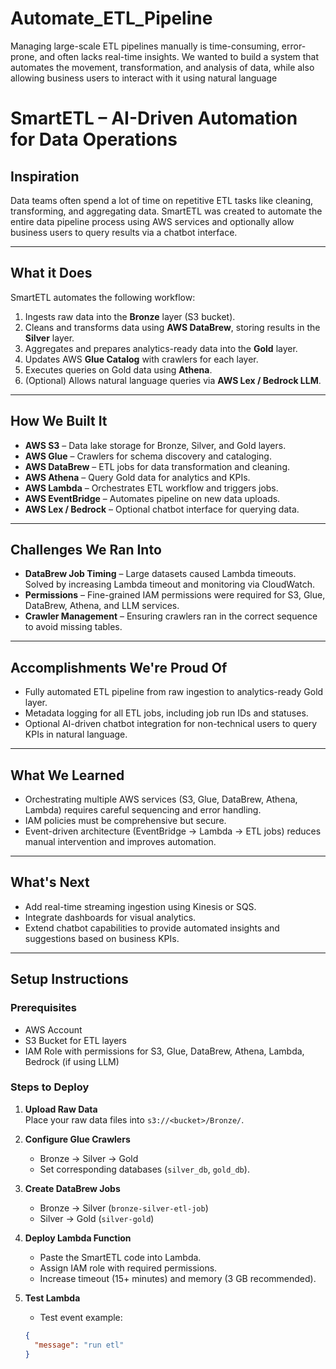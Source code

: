 # Automate_ETL_Pipeline
Managing large-scale ETL pipelines manually is time-consuming, error-prone, and often lacks real-time insights. We wanted to build a system that automates the movement, transformation, and analysis of data, while also allowing business users to interact with it using natural language

# SmartETL – AI-Driven Automation for Data Operations

## Inspiration
Data teams often spend a lot of time on repetitive ETL tasks like cleaning, transforming, and aggregating data. SmartETL was created to automate the entire data pipeline process using AWS services and optionally allow business users to query results via a chatbot interface.

---

## What it Does
SmartETL automates the following workflow:

1. Ingests raw data into the **Bronze** layer (S3 bucket).
2. Cleans and transforms data using **AWS DataBrew**, storing results in the **Silver** layer.
3. Aggregates and prepares analytics-ready data into the **Gold** layer.
4. Updates AWS **Glue Catalog** with crawlers for each layer.
5. Executes queries on Gold data using **Athena**.
6. (Optional) Allows natural language queries via **AWS Lex / Bedrock LLM**.

---

## How We Built It
- **AWS S3** – Data lake storage for Bronze, Silver, and Gold layers.
- **AWS Glue** – Crawlers for schema discovery and cataloging.
- **AWS DataBrew** – ETL jobs for data transformation and cleaning.
- **AWS Athena** – Query Gold data for analytics and KPIs.
- **AWS Lambda** – Orchestrates ETL workflow and triggers jobs.
- **AWS EventBridge** – Automates pipeline on new data uploads.
- **AWS Lex / Bedrock** – Optional chatbot interface for querying data.

---

## Challenges We Ran Into
- **DataBrew Job Timing** – Large datasets caused Lambda timeouts. Solved by increasing Lambda timeout and monitoring via CloudWatch.
- **Permissions** – Fine-grained IAM permissions were required for S3, Glue, DataBrew, Athena, and LLM services.
- **Crawler Management** – Ensuring crawlers ran in the correct sequence to avoid missing tables.

---

## Accomplishments We're Proud Of
- Fully automated ETL pipeline from raw ingestion to analytics-ready Gold layer.
- Metadata logging for all ETL jobs, including job run IDs and statuses.
- Optional AI-driven chatbot integration for non-technical users to query KPIs in natural language.

---

## What We Learned
- Orchestrating multiple AWS services (S3, Glue, DataBrew, Athena, Lambda) requires careful sequencing and error handling.
- IAM policies must be comprehensive but secure.
- Event-driven architecture (EventBridge → Lambda → ETL jobs) reduces manual intervention and improves automation.

---

## What's Next
- Add real-time streaming ingestion using Kinesis or SQS.
- Integrate dashboards for visual analytics.
- Extend chatbot capabilities to provide automated insights and suggestions based on business KPIs.

---

## Setup Instructions

### Prerequisites
- AWS Account
- S3 Bucket for ETL layers
- IAM Role with permissions for S3, Glue, DataBrew, Athena, Lambda, Bedrock (if using LLM)

### Steps to Deploy
1. **Upload Raw Data**  
   Place your raw data files into `s3://<bucket>/Bronze/`.

2. **Configure Glue Crawlers**  
   - Bronze → Silver → Gold
   - Set corresponding databases (`silver_db`, `gold_db`).

3. **Create DataBrew Jobs**  
   - Bronze → Silver (`bronze-silver-etl-job`)  
   - Silver → Gold (`silver-gold`)

4. **Deploy Lambda Function**  
   - Paste the SmartETL code into Lambda.
   - Assign IAM role with required permissions.
   - Increase timeout (15+ minutes) and memory (3 GB recommended).

5. **Test Lambda**  
   - Test event example:
   ```json
   {
     "message": "run etl"
   }
